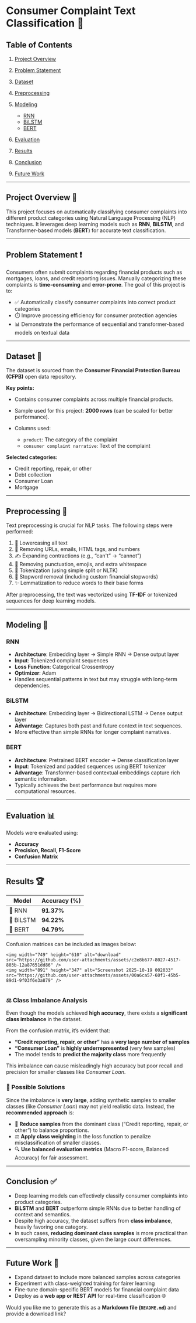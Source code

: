 # Consumer Complaint Text Classification 📝

## Table of Contents

1. [Project Overview](#project-overview)
2. [Problem Statement](#problem-statement)
3. [Dataset](#dataset)
4. [Preprocessing](#preprocessing)
5. [Modeling](#modeling)

   * [RNN](#rnn)
   * [BiLSTM](#bilstm)
   * [BERT](#bert)
6. [Evaluation](#evaluation)
7. [Results](#results)
8. [Conclusion](#conclusion)
9. [Future Work](#future-work)

---

## Project Overview 🌟

This project focuses on automatically classifying consumer complaints into different product categories using Natural Language Processing (NLP) techniques. It leverages deep learning models such as **RNN**, **BiLSTM**, and Transformer-based models (**BERT**) for accurate text classification.

---

## Problem Statement ❗

Consumers often submit complaints regarding financial products such as mortgages, loans, and credit reporting issues.
Manually categorizing these complaints is **time-consuming** and **error-prone**.
The goal of this project is to:

* ✅ Automatically classify consumer complaints into correct product categories
* ⏱️ Improve processing efficiency for consumer protection agencies
* 📊 Demonstrate the performance of sequential and transformer-based models on textual data

---

## Dataset 📂

The dataset is sourced from the **Consumer Financial Protection Bureau (CFPB)** open data repository.

**Key points:**

* Contains consumer complaints across multiple financial products.
* Sample used for this project: **2000 rows** (can be scaled for better performance).
* Columns used:

  * `product`: The category of the complaint
  * `consumer complaint narrative`: Text of the complaint

**Selected categories:**

* Credit reporting, repair, or other
* Debt collection
* Consumer Loan
* Mortgage

---

## Preprocessing 🧹

Text preprocessing is crucial for NLP tasks. The following steps were performed:

1. 🔡 Lowercasing all text
2. 🚫 Removing URLs, emails, HTML tags, and numbers
3. ✍️ Expanding contractions (e.g., “can't” → “cannot”)
4. 🧽 Removing punctuation, emojis, and extra whitespace
5. 🔗 Tokenization (using simple split or NLTK)
6. 🛑 Stopword removal (including custom financial stopwords)
7. ✨ Lemmatization to reduce words to their base forms

After preprocessing, the text was vectorized using **TF-IDF** or tokenized sequences for deep learning models.

---

## Modeling 🤖

### RNN

* **Architecture**: Embedding layer → Simple RNN → Dense output layer
* **Input**: Tokenized complaint sequences
* **Loss Function**: Categorical Crossentropy
* **Optimizer**: Adam
* Handles sequential patterns in text but may struggle with long-term dependencies.

### BiLSTM

* **Architecture**: Embedding layer → Bidirectional LSTM → Dense output layer
* **Advantage**: Captures both past and future context in text sequences.
* More effective than simple RNNs for longer complaint narratives.

### BERT

* **Architecture**: Pretrained BERT encoder → Dense classification layer
* **Input**: Tokenized and padded sequences using BERT tokenizer
* **Advantage**: Transformer-based contextual embeddings capture rich semantic information.
* Typically achieves the best performance but requires more computational resources.

---

## Evaluation 📊

Models were evaluated using:

* **Accuracy**
* **Precision, Recall, F1-Score**
* **Confusion Matrix**

---

## Results 🏆

| Model     | Accuracy (%) |
| --------- | ------------ |
| 🧠 RNN    | **91.37%**   |
| 🔁 BiLSTM | **94.22%**   |
| 🤖 BERT   | **94.79%**   |

Confusion matrices can be included as images below:

```
<img width="749" height="610" alt="download" src="https://github.com/user-attachments/assets/c2e8b677-8027-4517-803b-12a87651dd86" />
<img width="891" height="347" alt="Screenshot 2025-10-19 002033" src="https://github.com/user-attachments/assets/00a6ca57-60f1-45b5-89d1-9f03f6e3a879" />


```

### ⚖️ Class Imbalance Analysis

Even though the models achieved **high accuracy**, there exists a **significant class imbalance** in the dataset.

From the confusion matrix, it’s evident that:

* **“Credit reporting, repair, or other”** has a **very large number of samples**
* **“Consumer Loan”** is **highly underrepresented** (very few samples)
* The model tends to **predict the majority class** more frequently

This imbalance can cause misleadingly high accuracy but poor recall and precision for smaller classes like *Consumer Loan*.

### 🧩 Possible Solutions

Since the imbalance is **very large**, adding synthetic samples to smaller classes (like *Consumer Loan*) may not yield realistic data.
Instead, the **recommended approach** is:

* 🔻 **Reduce samples** from the dominant class (“Credit reporting, repair, or other”) to balance proportions.
* ⚖️ **Apply class weighting** in the loss function to penalize misclassification of smaller classes.
* 🔍 **Use balanced evaluation metrics** (Macro F1-score, Balanced Accuracy) for fair assessment.

---

## Conclusion ✅

* Deep learning models can effectively classify consumer complaints into product categories.
* **BiLSTM** and **BERT** outperform simple RNNs due to better handling of context and semantics.
* Despite high accuracy, the dataset suffers from **class imbalance**, heavily favoring one category.
* In such cases, **reducing dominant class samples** is more practical than oversampling minority classes, given the large count differences.

---

## Future Work 🚀

* Expand dataset to include more balanced samples across categories
* Experiment with class-weighted training for fairer learning
* Fine-tune domain-specific BERT models for financial complaint data
* Deploy as a **web app or REST API** for real-time classification 🌐


Would you like me to generate this as a **Markdown file (`README.md`)** and provide a download link?
